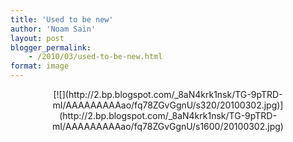 ```yaml
---
title: 'Used to be new'
author: 'Noam Sain'
layout: post
blogger_permalink:
    - /2010/03/used-to-be-new.html
format: image
---
```


<div style="clear: both; text-align: center;">[![](http://2.bp.blogspot.com/_8aN4krk1nsk/TG-9pTRD-mI/AAAAAAAAAao/fq78ZGvGgnU/s320/20100302.jpg)](http://2.bp.blogspot.com/_8aN4krk1nsk/TG-9pTRD-mI/AAAAAAAAAao/fq78ZGvGgnU/s1600/20100302.jpg)</div>